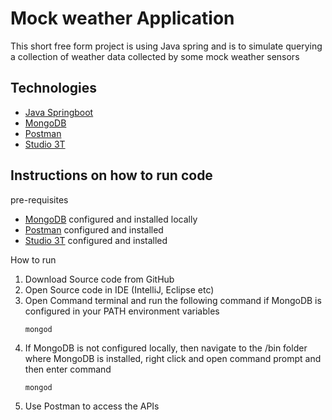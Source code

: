 # Mock weather Application

This short free form project is using Java spring and is to simulate querying a 
collection of weather data collected by some mock weather sensors

## Technologies 
* [Java Springboot](https://spring.io/projects/spring-boot)
* [MongoDB](https://www.mongodb.com/)
* [Postman](https://www.postman.com/)
* [Studio 3T](https://studio3t.com/)


## Instructions on how to run code

pre-requisites
 * [MongoDB](https://www.mongodb.com/) configured and installed locally
 * [Postman](https://www.postman.com/) configured and installed  
 * [Studio 3T](https://studio3t.com/) configured and installed 


How to run 
1. Download Source code from GitHub
2. Open Source code in IDE (IntelliJ, Eclipse etc)
3. Open Command terminal and run the following command if MongoDB is
configured in your PATH environment variables
    ```
   mongod
   ```
4. If MongoDB is not configured locally, then navigate to the /bin
folder where MongoDB is installed, right click and open command prompt
and then enter command 
    ```
    mongod
    ```
5. Use Postman to access the APIs